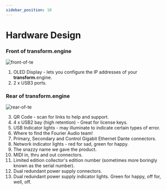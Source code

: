 ```yaml
---
sidebar_position: 10
---
```


# Hardware Design

### Front of **transform**.engine

![front-of-te](@site/static/img/transform.engine-hw/front-of-TE.png)

1. OLED Display - lets you configure the IP addresses of your **transform**.engine.
2. 2 x USB3 ports.

### Rear of **transform**.engine

![rear-of-te](@site/static/img/transform.engine-hw/rear-of-TE.png)

3. QR Code - scan for links to help and support.
4. 4 x USB2 bay (high retention) - Great for license keys.
5. USB Indicator lights - may illuminate to indicate certain types of error.
6. Where to find the Fourier Audio team!
7. Primary, Secondary and Control Gigabit Ethernet Dante connectors.
8. Network indicator lights - red for sad, green for happy.
9. The snazzy name we gave the product.
10. MIDI in, thru and out connectors.
11. Limited edition collector's edition number (sometimes more boringly known as the serial number).
12. Dual redundant power supply connectors.
13. Dual redundant power supply indicator lights. Green for happy, off for, well, off.
